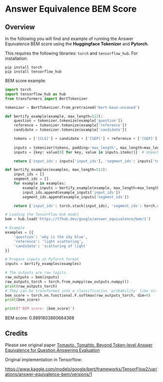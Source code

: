 # Answer Equivalence BEM Score

## Overview
In the following you will find and example of running the Answer Equivalence BEM score using the **Huggingface Tokenizer** and **Pytorch**.

This requires the following libraries: `torch` and `tensorflow_hub`. For installation:

```
pip install torch
pip install tensorflow_hub
```



BEM score example: 

```python
import torch
import tensorflow_hub as hub
from transformers import BertTokenizer

tokenizer = BertTokenizer.from_pretrained('bert-base-uncased')

def bertify_example(example, max_length=512):
    question = tokenizer.tokenize(example['question'])
    reference = tokenizer.tokenize(example['reference'])
    candidate = tokenizer.tokenize(example['candidate'])

    tokens = ['[CLS]'] + candidate + ['[SEP]'] + reference + ['[SEP]'] + question + ['[SEP]']
    
    inputs = tokenizer(tokens, padding='max_length', max_length=max_length, truncation=True, return_tensors='pt')
    inputs = {key: value[0] for key, value in inputs.items()}  # Unpack from batch dimension

    return {'input_ids': inputs['input_ids'], 'segment_ids': inputs['token_type_ids']}

def bertify_examples(examples, max_length=512):
    input_ids = []
    segment_ids = []
    for example in examples:
        example_inputs = bertify_example(example, max_length=max_length)
        input_ids.append(example_inputs['input_ids'])
        segment_ids.append(example_inputs['segment_ids'])

    return {'input_ids': torch.stack(input_ids), 'segment_ids': torch.stack(segment_ids)}

# Loading the TensorFlow Hub model
bem = hub.load('https://tfhub.dev/google/answer_equivalence/bem/1')

# Example
examples = [{
    'question': 'why is the sky blue',
    'reference': 'light scattering',
    'candidate': 'scattering of light'
}]

# Prepare inputs in PyTorch format
inputs = bertify_examples(examples)

# The outputs are raw logits.
raw_outputs = bem(inputs)
raw_outputs_torch = torch.from_numpy(raw_outputs.numpy())
print(raw_outputs_torch)
# They can be transformed into a classification 'probability' like so:
bem_score = torch.nn.functional.F.softmax(raw_outputs_torch, dim=0)
print(bem_score)

print(f'BEM score: {bem_score}')


```

BEM score: 0.9891803860664368

## Credits

Please see original paper [Tomayto, Tomahto. Beyond Token-level Answer Equivalence for Question Answering Evaluation](https://arxiv.org/abs/2202.07654) 

Original implementation in Tensorflow: 

https://www.kaggle.com/models/google/bert/frameworks/TensorFlow2/variations/answer-equivalence-bem/versions/1
